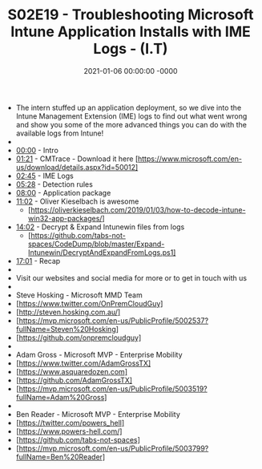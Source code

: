 ﻿---
layout: post
title: "S02E19 - Troubleshooting Microsoft Intune Application Installs with IME Logs - (I.T)"
date: 2021-01-06 00:00:00 -0000
categories:
---

 * The intern stuffed up an application deployment, so we dive into the Intune Management Extension (IME) logs to find out what went wrong and show you some of the more advanced things you can do with the available logs from Intune!
 * 
 * [00:00](https://www.youtube.com/watch?v=CrsaoUeYv68&t=0s) - Intro
 * [01:21](https://www.youtube.com/watch?v=CrsaoUeYv68&t=81s) - CMTrace - Download it here [https://www.microsoft.com/en-us/download/details.aspx?id=50012]
 * [02:45](https://www.youtube.com/watch?v=CrsaoUeYv68&t=165s) - IME Logs
 * [05:28](https://www.youtube.com/watch?v=CrsaoUeYv68&t=328s) - Detection rules
 * [08:00](https://www.youtube.com/watch?v=CrsaoUeYv68&t=480s) - Application package
 * [11:02](https://www.youtube.com/watch?v=CrsaoUeYv68&t=662s) - Oliver Kieselbach is awesome
   - [https://oliverkieselbach.com/2019/01/03/how-to-decode-intune-win32-app-packages/]
 * [14:02](https://www.youtube.com/watch?v=CrsaoUeYv68&t=842s) - Decrypt & Expand Intunewin files from logs
   - [https://github.com/tabs-not-spaces/CodeDump/blob/master/Expand-Intunewin/DecryptAndExpandFromLogs.ps1]
 * [17:01](https://www.youtube.com/watch?v=CrsaoUeYv68&t=1021s) - Recap
 * 
 * Visit our websites and social media for more or to get in touch with us
 * 
 * Steve Hosking - Microsoft MMD Team
 * [https://www.twitter.com/OnPremCloudGuy]
 * [http://steven.hosking.com.au/]
 * [https://mvp.microsoft.com/en-us/PublicProfile/5002537?fullName=Steven%20Hosking]
 * [https://github.com/onpremcloudguy]
 * 
 * Adam Gross - Microsoft MVP - Enterprise Mobility
 * [https://www.twitter.com/AdamGrossTX]
 * [https://www.asquaredozen.com]
 * [https://github.com/AdamGrossTX]
 * [https://mvp.microsoft.com/en-us/PublicProfile/5003519?fullName=Adam%20Gross]
 * 
 * Ben Reader - Microsoft MVP - Enterprise Mobility
 * [https://twitter.com/powers_hell]
 * [https://www.powers-hell.com/]
 * [https://github.com/tabs-not-spaces]
 * [https://mvp.microsoft.com/en-us/PublicProfile/5003799?fullName=Ben%20Reader]
